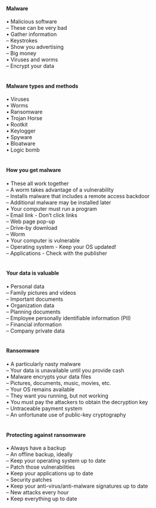 ####  Malware  

• Malicious software  
– These can be very bad  
• Gather information  
– Keystrokes  
• Show you advertising  
– Big money  
• Viruses and worms  
– Encrypt your data  
<br>


####  Malware types and methods  

• Viruses  
• Worms  
• Ransomware  
• Trojan Horse  
• Rootkit  
• Keylogger  
• Spyware  
• Bloatware  
• Logic bomb  
<br>


####  How you get malware  

• These all work together  
– A worm takes advantage of a vulnerability  
– Installs malware that includes a remote access backdoor  
– Additional malware may be installed later  
• Your computer must run a program  
– Email link - Don’t click links  
– Web page pop-up  
– Drive-by download  
– Worm  
• Your computer is vulnerable  
– Operating system - Keep your OS updated!  
– Applications - Check with the publisher  
<br>


####  Your data is valuable  

• Personal data  
– Family pictures and videos  
– Important documents  
• Organization data  
– Planning documents  
– Employee personally identifiable information (PII)  
– Financial information  
– Company private data  
<br>


####  Ransomware  

• A particularly nasty malware  
– Your data is unavailable until you provide cash  
• Malware encrypts your data files  
– Pictures, documents, music, movies, etc.  
– Your OS remains available  
– They want you running, but not working  
• You must pay the attackers to obtain the decryption key  
– Untraceable payment system  
– An unfortunate use of public-key cryptography  
<br>


####  Protecting against ransomware  

• Always have a backup  
– An offline backup, ideally  
– Keep your operating system up to date  
– Patch those vulnerabilities  
• Keep your applications up to date  
– Security patches  
• Keep your anti-virus/anti-malware signatures up to date  
– New attacks every hour  
• Keep everything up to date
